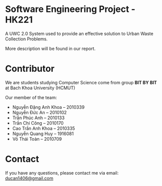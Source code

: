 # Software Engineering Project - HK221

A UWC 2.0 System used to provide an effective solution to Urban Waste Collection Problems. 

More description will be found in our report.

# Contributor
We are students studying Computer Science come from group **BIT BY BIT** at Bach Khoa University (HCMUT)

Our member of the team:
* Nguyễn Đặng Anh Khoa – 2010339
* Nguyễn Đức An – 2010102
* Trần Phúc Anh – 2010133
* Trần Chí Công – 2010170
* Cao Trần Anh Khoa – 2010335
* Nguyễn Quang Huy – 1916081
* Võ Thái Toàn – 2010709

# Contact
If you have any questions, please contact me via email: ducan1406@gmail.com